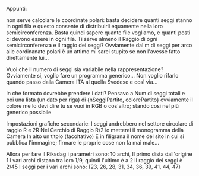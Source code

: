 Appunti:

non serve calcolare le coordinate polari: basta decidere quanti seggi
stanno in ogni fila e questo consente di distribuirli equamente nella
loro semicirconferenza. Basta quindi sapere quante file vogliamo, e
quanti posti ci devono essere in ogni fila.
Ti serve almeno il Raggio di ogni semicirconferenza e il raggio dei seggi?
Ovviamente dal m di seggi per arco alle cordinanate polari è un attimo mi sarei stupito se non l'avesse fatto direttamente lui...

Vuoi che il numero di seggi sia variabile nella rappresentazione?
Ovviamente si, voglio fare un programma generico... Non voglio rifarlo quando passo dalla Camera ITA al quella Svedese e così via...

In che formato dovrebbe prendere i dati?
Pensavo a Num di seggi totali e poi una lista (un dato per riga) di {nSeggiPartito, colorePartito} ovviamente il colore me lo devi dire tu se vuoi in RGB o cos'altro; stando così nel più generico possibile

Impostazioni grafiche secondarie:
I seggi andrebbero nel settore circolare di raggio R e 2R
Nel Cerchio di Raggio R/2 io metterei il monogramma della Camera
In alto un titolo (facoltativo)
E in filigrana il nome del sito in cui si pubblica l'immagine; firmare le proprie cose non fa mai male...

Allora per fare il Riksdag i parametri sono:
10 archi,
Il primo dista dall'origine 1
I vari archi distano tra loro 1/9, quindi l'ultimo è a 2
Il raggio dei seggi è 2/45
I seggi per i vari archi sono: {23, 26, 28, 31, 34, 36, 39, 41, 44, 47}